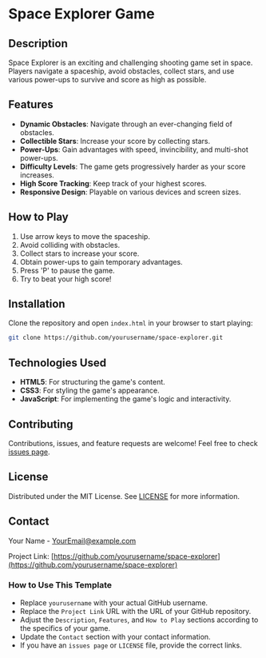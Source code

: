 # Space Explorer Game

## Description

Space Explorer is an exciting and challenging shooting game set in space. Players navigate a spaceship, avoid obstacles, collect stars, and use various power-ups to survive and score as high as possible.

## Features

- **Dynamic Obstacles**: Navigate through an ever-changing field of obstacles.
- **Collectible Stars**: Increase your score by collecting stars.
- **Power-Ups**: Gain advantages with speed, invincibility, and multi-shot power-ups.
- **Difficulty Levels**: The game gets progressively harder as your score increases.
- **High Score Tracking**: Keep track of your highest scores.
- **Responsive Design**: Playable on various devices and screen sizes.

## How to Play

1. Use arrow keys to move the spaceship.
2. Avoid colliding with obstacles.
3. Collect stars to increase your score.
4. Obtain power-ups to gain temporary advantages.
5. Press 'P' to pause the game.
6. Try to beat your high score!

## Installation

Clone the repository and open `index.html` in your browser to start playing:

```bash
git clone https://github.com/yourusername/space-explorer.git
```

## Technologies Used

- **HTML5**: For structuring the game's content.
- **CSS3**: For styling the game's appearance.
- **JavaScript**: For implementing the game's logic and interactivity.

## Contributing

Contributions, issues, and feature requests are welcome! Feel free to check [issues page](https://github.com/yourusername/space-explorer/issues).

## License

Distributed under the MIT License. See [LICENSE](https://github.com/yourusername/space-explorer/blob/main/LICENSE) for more information.

## Contact

Your Name - [YourEmail@example.com](mailto:YourEmail@example.com)

Project Link: [https://github.com/yourusername/space-explorer](https://github.com/yourusername/space-explorer)

### How to Use This Template

- Replace `yourusername` with your actual GitHub username.
- Replace the `Project Link` URL with the URL of your GitHub repository.
- Adjust the `Description`, `Features`, and `How to Play` sections according to the specifics of your game.
- Update the `Contact` section with your contact information.
- If you have an `issues page` or `LICENSE` file, provide the correct links.
